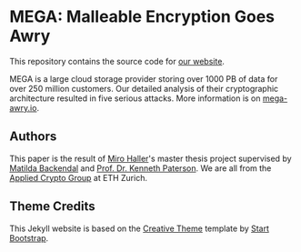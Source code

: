 # MEGA: Malleable Encryption Goes Awry

This repository contains the source code for [our website](https://mega-awry.io).

MEGA is a large cloud storage provider storing over 1000 PB of data for over 250 million customers.
Our detailed analysis of their cryptographic architecture resulted in five serious attacks.
More information is on [mega-awry.io](https://mega-awry.io).

## Authors

This paper is the result of [Miro Haller](https://mirohaller.com)'s master thesis project supervised by [Matilda Backendal](https://mbackendal.github.io/) and [Prof. Dr. Kenneth Paterson](https://inf.ethz.ch/people/person-detail.paterson.html).
We are all from the [Applied Crypto Group](https://appliedcrypto.ethz.ch/) at ETH Zurich.

## Theme Credits

This Jekyll website is based on the [Creative Theme](http://startbootstrap.com/template-overviews/creative/) template by [Start Bootstrap](http://startbootstrap.com).
